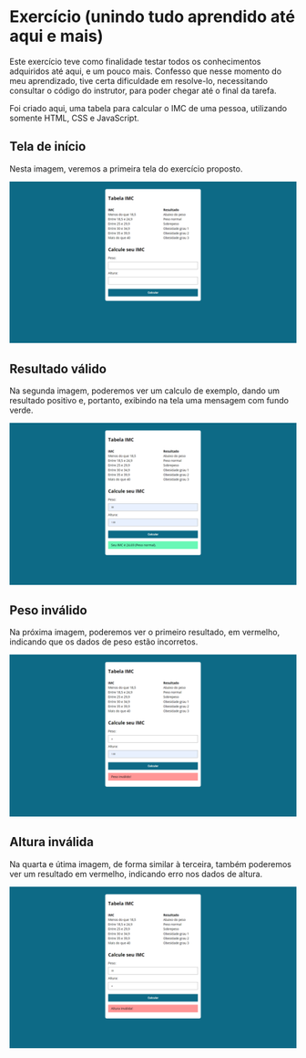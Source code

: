 # Exercício (unindo tudo aprendido até aqui e mais)

Este exercício teve como finalidade testar todos os conhecimentos adquiridos até aqui, e um pouco mais. Confesso que nesse momento do meu aprendizado, tive certa dificuldade em resolve-lo, necessitando consultar o código do instrutor, para poder chegar até o final da tarefa.

Foi criado aqui, uma tabela para calcular o IMC de uma pessoa, utilizando somente HTML, CSS e JavaScript.

## Tela de início

Nesta imagem, veremos a primeira tela do exercício proposto.

![Screenshot](/JavaScript%20-%20Lógica%20de%20programação/Aula%2006/assets/img/calculoimc.png)

## Resultado válido

Na segunda imagem, poderemos ver um calculo de exemplo, dando um resultado positivo e, portanto, exibindo na tela uma mensagem com fundo verde.

![Screenshot](/JavaScript%20-%20Lógica%20de%20programação/Aula%2006/assets/img/valido.png)

## Peso inválido

Na próxima imagem, poderemos ver o primeiro resultado, em vermelho, indicando que os dados de peso estão incorretos.

![Screenshot](/JavaScript%20-%20Lógica%20de%20programação/Aula%2006/assets/img/pesoinvalido.png)

## Altura inválida

Na quarta e útima imagem, de forma similar à terceira, também poderemos ver um resultado em vermelho, indicando erro nos dados de altura.

![Screenshot](/JavaScript%20-%20Lógica%20de%20programação/Aula%2006/assets/img/alturainvalida.png)